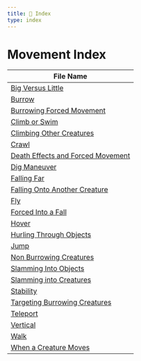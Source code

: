 ```yaml
---
title: 📑 Index
type: index
---
```


# Movement Index

| File Name                                                                         |
| --------------------------------------------------------------------------------- |
| [Big Versus Little](../Big%20Versus%20Little)                                     |
| [Burrow](../Burrow)                                                               |
| [Burrowing Forced Movement](../Burrowing%20Forced%20Movement)                     |
| [Climb or Swim](../Climb%20or%20Swim)                                             |
| [Climbing Other Creatures](../Climbing%20Other%20Creatures)                       |
| [Crawl](../Crawl)                                                                 |
| [Death Effects and Forced Movement](../Death%20Effects%20and%20Forced%20Movement) |
| [Dig Maneuver](../Dig%20Maneuver)                                                 |
| [Falling Far](../Falling%20Far)                                                   |
| [Falling Onto Another Creature](../Falling%20Onto%20Another%20Creature)           |
| [Fly](../Fly)                                                                     |
| [Forced Into a Fall](../Forced%20Into%20a%20Fall)                                 |
| [Hover](../Hover)                                                                 |
| [Hurling Through Objects](../Hurling%20Through%20Objects)                         |
| [Jump](../Jump)                                                                   |
| [Non Burrowing Creatures](../Non%20Burrowing%20Creatures)                         |
| [Slamming Into Objects](../Slamming%20Into%20Objects)                             |
| [Slamming into Creatures](../Slamming%20into%20Creatures)                         |
| [Stability](../Stability)                                                         |
| [Targeting Burrowing Creatures](../Targeting%20Burrowing%20Creatures)             |
| [Teleport](../Teleport)                                                           |
| [Vertical](../Vertical)                                                           |
| [Walk](../Walk)                                                                   |
| [When a Creature Moves](../When%20a%20Creature%20Moves)                           |
